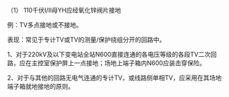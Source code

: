 （1） 110千伏I/II母YH应经氧化锌阀片接地

例：TV多点接地或不接地。

表现：常见于专计TV或TV的测量/保护绕组分开的回路中。

1、对于220kV及以下变电站全站N600直接连通的各电压等级的各段TV二次回路，应在主控室保护屏上一点接地；场地上端子箱内N600应装击穿保险。

2、对于与其他的回路无电气连通的专计TV，或线路侧单相TV，应采用在其场地端子箱就地接地的原则。